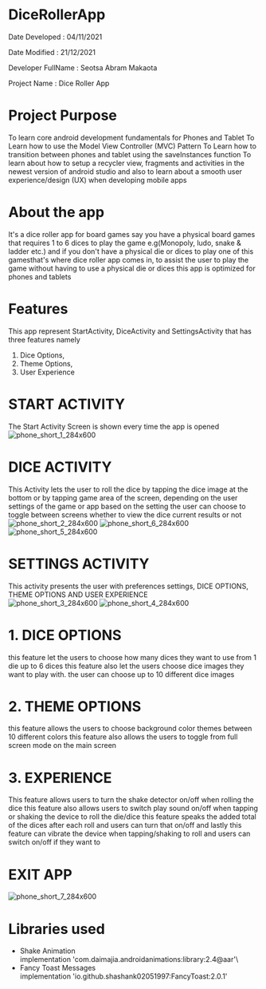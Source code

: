 # DiceRollerApp
Date Developed           : 04/11/2021

Date Modified            : 21/12/2021

Developer FullName       : Seotsa Abram Makaota

Project Name             : Dice Roller App

# Project Purpose
To learn core android development fundamentals for Phones and Tablet
To Learn how to use the Model View Controller (MVC) Pattern
To Learn how to transition between phones and tablet using the saveInstances function
To learn about how to setup a recycler view, fragments and activities in the newest version of android studio
and also to learn about a smooth user experience/design (UX) when developing mobile apps

# About the app
It's a dice roller app for board games say you have a physical board games that requires 1 to 6 dices to play the game
e.g(Monopoly, ludo, snake &amp; ladder etc.) and if you don't have a physical die or dices to play one of this gamesthat's where dice roller app comes in,
to assist the user to play the game without having to use a physical die or dices this app is optimized for phones and tablets

# Features                 
This app represent StartActivity, DiceActivity and
SettingsActivity that has three features namely
1. Dice Options,
2. Theme Options,
3. User Experience

# START ACTIVITY
The Start Activity Screen is shown every time the app is opened\
![phone_short_1_284x600](https://user-images.githubusercontent.com/74915165/159137240-670e45de-cc7f-4513-ab51-ea57f461acd2.png)


# DICE ACTIVITY
This Activity lets the user to roll the dice by tapping the dice image at the bottom or
by tapping game area of the screen, depending on the user settings of the game or app
based on the setting the user can choose to toggle between screens whether to view the
dice current results or not\
![phone_short_2_284x600](https://user-images.githubusercontent.com/74915165/159137254-5524300b-b339-4ceb-91a4-d79c4b35aa72.png)
![phone_short_6_284x600](https://user-images.githubusercontent.com/74915165/159137261-8d98f8be-d0ea-40d3-859e-6182b98461a1.png)
![phone_short_5_284x600](https://user-images.githubusercontent.com/74915165/159137314-274f9c07-fd60-4d24-8fbb-a4024568206b.png)

# SETTINGS ACTIVITY
This activity presents the user with preferences settings,
DICE OPTIONS, THEME OPTIONS AND USER EXPERIENCE\
![phone_short_3_284x600](https://user-images.githubusercontent.com/74915165/159137289-0aa28aef-9195-4442-bf56-e16dc1601bd7.png)
![phone_short_4_284x600](https://user-images.githubusercontent.com/74915165/159137294-d69260e3-4ae2-4a5a-9d95-ce396375e7d1.png)

# 1. DICE OPTIONS
this feature let the users to choose how many dices they want to use from 1 die up to 6 dices
this feature also let the users choose dice images they want to play with.
the user can choose up to 10 different dice images

# 2. THEME OPTIONS
this feature allows the users to choose background color themes between 10 different colors
this feature also allows the users to toggle from full screen mode on the main screen

# 3. EXPERIENCE
This feature allows users to turn the shake detector on/off when rolling the dice
this feature also allows users to switch play sound on/off when tapping or shaking the device to roll the die/dice
this feature speaks the added total of the dices after each roll and users can turn that on/off
and lastly this feature can vibrate the device when tapping/shaking to roll and users can switch on/off if they want to

# EXIT APP
![phone_short_7_284x600](https://user-images.githubusercontent.com/74915165/159137411-23998743-13ab-42ea-b1a7-3e44ebe9b5e9.png)

# Libraries used

* Shake Animation       
implementation 'com.daimajia.androidanimations:library:2.4@aar'\
* Fancy Toast Messages  
implementation 'io.github.shashank02051997:FancyToast:2.0.1'


